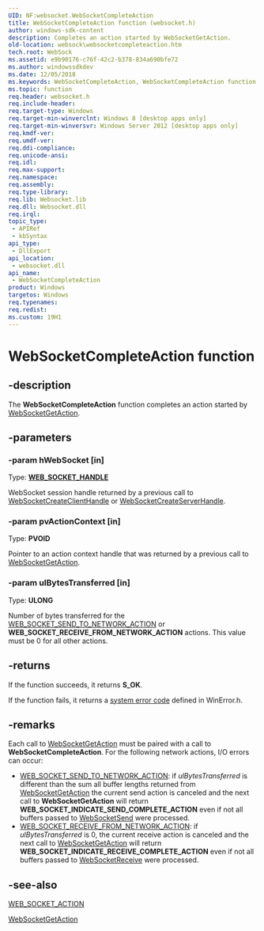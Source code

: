 ```yaml
---
UID: NF:websocket.WebSocketCompleteAction
title: WebSocketCompleteAction function (websocket.h)
author: windows-sdk-content
description: Completes an action started by WebSocketGetAction.
old-location: websock\websocketcompleteaction.htm
tech.root: WebSock
ms.assetid: e9b90176-c76f-42c2-b378-834a690bfe72
ms.author: windowssdkdev
ms.date: 12/05/2018
ms.keywords: WebSocketCompleteAction, WebSocketCompleteAction function [Websocket Protocol Component API], websock.websocketcompleteaction, websocket/WebSocketCompleteAction
ms.topic: function
req.header: websocket.h
req.include-header: 
req.target-type: Windows
req.target-min-winverclnt: Windows 8 [desktop apps only]
req.target-min-winversvr: Windows Server 2012 [desktop apps only]
req.kmdf-ver: 
req.umdf-ver: 
req.ddi-compliance: 
req.unicode-ansi: 
req.idl: 
req.max-support: 
req.namespace: 
req.assembly: 
req.type-library: 
req.lib: Websocket.lib
req.dll: Websocket.dll
req.irql: 
topic_type:
 - APIRef
 - kbSyntax
api_type:
 - DllExport
api_location:
 - websocket.dll
api_name:
 - WebSocketCompleteAction
product: Windows
targetos: Windows
req.typenames: 
req.redist: 
ms.custom: 19H1
---
```


# WebSocketCompleteAction function


## -description


The <b>WebSocketCompleteAction</b> function  completes an action started by <a href="https://msdn.microsoft.com/566cff2d-15dd-45c6-bc41-550be1f45cfd">WebSocketGetAction</a>.


## -parameters




### -param hWebSocket [in]

Type: <b><a href="https://msdn.microsoft.com/D5D42785-CFAC-4324-9194-1BA8056FBAA1">WEB_SOCKET_HANDLE</a></b>

WebSocket session handle returned by a previous call to <a href="https://msdn.microsoft.com/c61992cc-7715-4fad-a66a-916402088ad0">WebSocketCreateClientHandle</a> or <a href="https://msdn.microsoft.com/f8c44a86-c586-48e3-b948-ed119bebf951">WebSocketCreateServerHandle</a>.


### -param pvActionContext [in]

Type: <b>PVOID</b>

Pointer to an action context handle that was returned by a previous call to <a href="https://msdn.microsoft.com/566cff2d-15dd-45c6-bc41-550be1f45cfd">WebSocketGetAction</a>.


### -param ulBytesTransferred [in]

Type: <b>ULONG</b>

Number of bytes transferred for the <a href="https://msdn.microsoft.com/46d22fb5-adc3-4d1c-81b8-480f1c6de327">WEB_SOCKET_SEND_TO_NETWORK_ACTION</a> or <b>WEB_SOCKET_RECEIVE_FROM_NETWORK_ACTION</b> actions. This value must be 0 for all other actions.


## -returns



If the function succeeds, it returns <b>S_OK</b>.

If the function fails, it returns a <a href="https://msdn.microsoft.com/4a3a8feb-a05f-4614-8f04-1f507da7e5b7">system error code</a> defined in WinError.h.




## -remarks



Each call to <a href="https://msdn.microsoft.com/566cff2d-15dd-45c6-bc41-550be1f45cfd">WebSocketGetAction</a> must be paired with a call to <b>WebSocketCompleteAction</b>. For the following network actions, I/O errors can occur:


<ul>
<li>
<a href="https://msdn.microsoft.com/46d22fb5-adc3-4d1c-81b8-480f1c6de327">WEB_SOCKET_SEND_TO_NETWORK_ACTION</a>: if <i>ulBytesTransferred</i> is different than the sum all buffer lengths returned from <a href="https://msdn.microsoft.com/566cff2d-15dd-45c6-bc41-550be1f45cfd">WebSocketGetAction</a> the current send action is canceled and the next call to <b>WebSocketGetAction</b> will return <b>WEB_SOCKET_INDICATE_SEND_COMPLETE_ACTION</b> even if not all buffers passed to <a href="https://msdn.microsoft.com/289f3880-22ed-44f8-8a69-1c983153ea72">WebSocketSend</a> were processed.</li>
<li>
<a href="https://msdn.microsoft.com/46d22fb5-adc3-4d1c-81b8-480f1c6de327">WEB_SOCKET_RECEIVE_FROM_NETWORK_ACTION</a>: if <i>ulBytesTransferred</i> is 0, the current receive action is canceled and the next call to <a href="https://msdn.microsoft.com/566cff2d-15dd-45c6-bc41-550be1f45cfd">WebSocketGetAction</a> will return <b>WEB_SOCKET_INDICATE_RECEIVE_COMPLETE_ACTION</b> even if not all buffers passed to <a href="https://msdn.microsoft.com/6285c6fc-1f7a-45f3-ba28-94992e73693e">WebSocketReceive</a> were processed.</li>
</ul>



## -see-also




<a href="https://msdn.microsoft.com/46d22fb5-adc3-4d1c-81b8-480f1c6de327">WEB_SOCKET_ACTION</a>



<a href="https://msdn.microsoft.com/566cff2d-15dd-45c6-bc41-550be1f45cfd">WebSocketGetAction</a>
 

 


